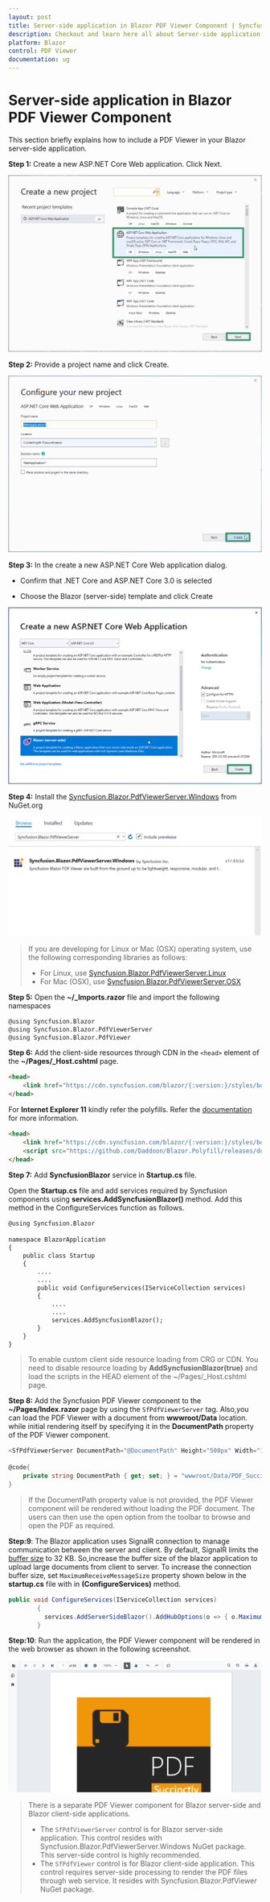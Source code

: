 ```yaml
---
layout: post
title: Server-side application in Blazor PDF Viewer Component | Syncfusion
description: Checkout and learn here all about Server-side application in Syncfusion Blazor PDF Viewer component and more.
platform: Blazor
control: PDF Viewer
documentation: ug
---
```


# Server-side application in Blazor PDF Viewer Component

This section briefly explains how to include a PDF Viewer in your  Blazor server-side application.

**Step 1:** Create a new ASP.NET Core Web application. Click Next.

![asp.net core template](../images/aspnet-core-template.png)

**Step 2:** Provide a project name and click Create.

![asp.net core project configuration](../images/project-configuration.png)

**Step 3:** In the create a new ASP.NET Core Web application dialog.

* Confirm that .NET Core and ASP.NET Core 3.0 is selected

* Choose the Blazor (server-side) template and click Create

 ![select framework](../images/blazor-server-template.png)

 **Step 4:** Install the [Syncfusion.Blazor.PdfViewerServer.Windows](https://www.nuget.org/packages/Syncfusion.Blazor.PdfViewerServer.Windows) from NuGet.org

  ![select Nuget](../images/select-nuget.png)

  > If you are developing for Linux or Mac (OSX) operating system, use the following corresponding libraries as follows:
>* For Linux, use [Syncfusion.Blazor.PdfViewerServer.Linux](https://www.nuget.org/packages/Syncfusion.Blazor.PdfViewerServer.Linux)
>* For Mac (OSX), use [Syncfusion.Blazor.PdfViewerServer.OSX](https://www.nuget.org/packages/Syncfusion.Blazor.PdfViewerServer.OSX)

**Step 5:** Open the **~/_Imports.razor** file and import the following namespaces

```cshtml
@using Syncfusion.Blazor
@using Syncfusion.Blazor.PdfViewerServer
@using Syncfusion.Blazor.PdfViewer
```

**Step 6:** Add the client-side resources through CDN in the `<head>` element of the **~/Pages/_Host.cshtml** page.

```html
<head>
    <link href="https://cdn.syncfusion.com/blazor/{:version:}/styles/bootstrap4.css" rel="stylesheet" />
</head>
```

For **Internet Explorer 11** kindly refer the polyfills. Refer the [documentation](https://ej2.syncfusion.com/blazor/documentation/common/how-to/render-blazor-server-app-in-ie/) for more information.

```html
<head>
    <link href="https://cdn.syncfusion.com/blazor/{:version:}/styles/bootstrap4.css" rel="stylesheet" />
    <script src="https://github.com/Daddoon/Blazor.Polyfill/releases/download/3.0.1/blazor.polyfill.min.js"></script>
</head>
```

**Step 7:** Add **SyncfusionBlazor** service in **Startup.cs** file.

Open the **Startup.cs** file and add services required by Syncfusion components using **services.AddSyncfusionBlazor()** method. Add this method in the ConfigureServices function as follows.

```cshtml
@using Syncfusion.Blazor

namespace BlazorApplication
{
    public class Startup
    {
        ....
        ....
        public void ConfigureServices(IServiceCollection services)
        {
            ....
            ....
            services.AddSyncfusionBlazor();
        }
    }
}

```

> To enable custom client side resource loading from CRG or CDN. You need to disable resource loading by **AddSyncfusionBlazor(true)** and load the scripts in the HEAD element of the ~/Pages/_Host.cshtml page.

**Step 8:** Add the Syncfusion PDF Viewer component to the **~/Pages/Index.razor** page by using the `SfPdfViewerServer` tag. Also,you can load the PDF Viewer with a document from **wwwroot/Data** location. while initial rendering itself by specifying it in the  **DocumentPath** property of the PDF Viewer component.

```csharp
<SfPdfViewerServer DocumentPath="@DocumentPath" Height="500px" Width="1060px" ></SfPdfViewerServer>

@code{
    private string DocumentPath { get; set; } = "wwwroot/Data/PDF_Succinctly.pdf";
}
```

> If the DocumentPath property value is not provided, the PDF Viewer component will be rendered without loading the PDF document. The users can then use the open option from the toolbar to browse and open the PDF as required.

**Step:9**: The Blazor application uses SignalR connection to manage communication between the server and client. By default, SignalR limits the [buffer size](https://docs.microsoft.com/en-us/aspnet/core/signalr/security?view=aspnetcore-2.1#buffer-management) to 32 KB. So,increase the buffer size of the blazor application to upload large documents from client to server.  To increase the connection buffer size, set  `MaximumReceiveMessageSize` property shown below in the **startup.cs**  file with in  **(ConfigureServices)** method.

```csharp
public void ConfigureServices(IServiceCollection services)
        {
          services.AddServerSideBlazor().AddHubOptions(o => { o.MaximumReceiveMessageSize = 102400000;  });
        }
```

**Step:10**: Run the application, the PDF Viewer component will be rendered in the web browser as shown in the following screenshot.

![output image](../images/browser-output.png)

> There is a separate PDF Viewer component for Blazor server-side and Blazor client-side applications.
>* The `SfPdfViewerServer` control is for Blazor server-side application. This control resides with Syncfusion.Blazor.PdfViewerServer.Windows NuGet package. This server-side control is highly recommended.
>* The `SfPdfViewer` control is for Blazor client-side application. This control requires server-side processing to render the PDF files through web service. It resides with Syncfusion.Blazor.PdfViewer NuGet package.